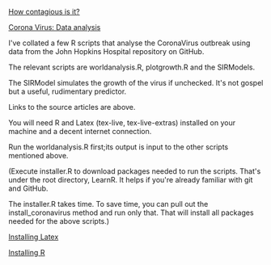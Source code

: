 [How contagious is it?](https://blog.ephorie.de/epidemiology-how-contagious-is-novel-coronavirus-2019-ncov)

[Corona Virus: Data analysis](https://rdatamining.wordpress.com/2020/03/10/coronavirus-data-analysis-with-r-tidyverse-and-ggplot2/)

I've collated a few R scripts that analyse the CoronaVirus outbreak using data from the John Hopkins Hospital repository on GitHub.

The relevant scripts are worldanalysis.R, plotgrowth.R and the SIRModels. 

The SIRModel simulates the growth of the virus if unchecked. 
It's not gospel but a useful, rudimentary predictor.  

Links to the source articles are above. 

You will need R and Latex (tex-live, tex-live-extras) installed on your machine and a decent internet connection.

Run the worldanalysis.R first;its output is input to the other scripts mentioned above.

(Execute installer.R to download packages needed to run the scripts. 
That's under the root directory, LearnR. 
It helps if you're already familiar with git and GitHub.

The installer.R takes time. 
To save time, you can pull out the install_coronavirus method and run only that. 
That will install all packages needed for the above scripts.)

[Installing Latex](https://www.latex-tutorial.com/installation/)

[Installing R](https://www.datacamp.com/community/tutorials/installing-R-windows-mac-ubuntu)
